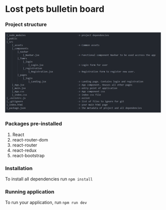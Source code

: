 # Lost pets bulletin board

### Project structure

![project-structure](./src/assets/project-structure.png)

### Packages pre-installed

1. React
2. react-router-dom
3. react-router
4. react-redux
5. react-bootstrap

### Installation

To install all dependencies run `npm install`

### Running application

To run your application, run `npm run dev`
